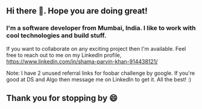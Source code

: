 ## Hi there 👋. Hope you are doing great! 

### I'm a software developer from Mumbai, India. I like to work with cool technologies and build stuff.
If you want to collaborate on any exciting project then I'm available.
Feel free to reach out to me on my LinkedIn profile, https://www.linkedin.com/in/shama-parvin-khan-914438121/

Note: I have 2 unused referral links for foobar challenge by google. If you're good at DS and Algo then message me on LinkedIn to get it. All the best! :)

## Thank you for stopping by 😄


<!--
**shamakhan/shamakhan** is a ✨ _special_ ✨ repository because its `README.md` (this file) appears on your GitHub profile.

Here are some ideas to get you started:

- 🔭 I’m currently working on ...
- 🌱 I’m currently learning ...
- 👯 I’m looking to collaborate on ...
- 🤔 I’m looking for help with ...
- 💬 Ask me about ...
- 📫 How to reach me: ...
- 😄 Pronouns: ...
- ⚡ Fun fact: ...
-->
